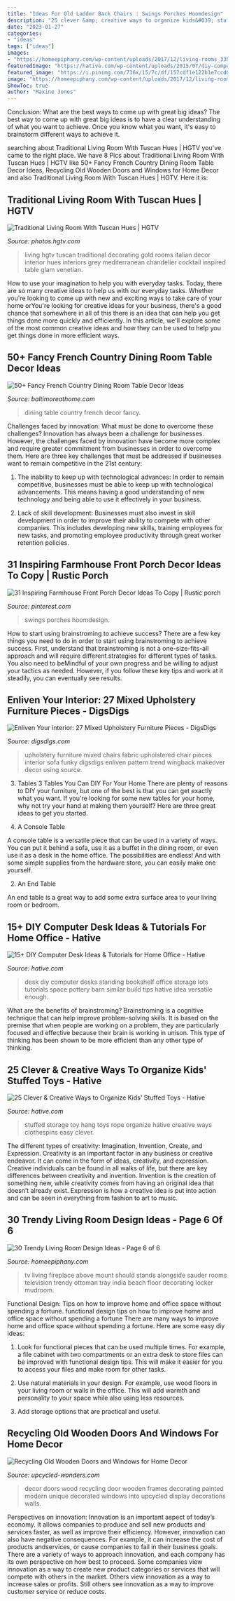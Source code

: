 ```yaml
---
title: "Ideas For Old Ladder Back Chairs : Swings Porches Hoomdesign"
description: "25 clever &amp; creative ways to organize kids&#039; stuffed toys"
date: "2023-01-27"
categories:
- "ideas"
tags: ["ideas"]
images:
- "https://homeepiphany.com/wp-content/uploads/2017/12/living-rooms_335.jpg"
featuredImage: "https://hative.com/wp-content/uploads/2015/07/diy-computer-desks/1-diy-computer-desk-ideas-tutorials.jpg"
featured_image: "https://i.pinimg.com/736x/15/7c/df/157cdf1e122b1e7ccd080ef375cf3bf1.jpg"
image: "https://homeepiphany.com/wp-content/uploads/2017/12/living-rooms_335.jpg"
ShowToc: true
author: "Maxine Jones"
---
```



Conclusion: What are the best ways to come up with great big ideas?
The best way to come up with great big ideas is to have a clear understanding of what you want to achieve. Once you know what you want, it's easy to brainstorm different ways to achieve it.

	

		
searching about Traditional Living Room With Tuscan Hues | HGTV you've came to the right place. We have 8 Pics about Traditional Living Room With Tuscan Hues | HGTV like 50+ Fancy French Country Dining Room Table Decor Ideas, Recycling Old Wooden Doors and Windows for Home Decor and also Traditional Living Room With Tuscan Hues | HGTV. Here it is:
		
    
## Traditional Living Room With Tuscan Hues | HGTV

<img loading=lazy src="http://hgtvhome.sndimg.com/content/dam/images/hgtv/fullset/2010/2/18/0/DP_beasley-living-room-chandelier_s3x4.jpg.rend.hgtvcom.616.822.suffix/1400945419901.jpeg" onerror="this.onerror=null;this.src='https://tse2.mm.bing.net/th?id=OIP.0Ut6i3iSkYvHdD7HRRKA6QHaJ4&amp;pid=15.1';" alt="Traditional Living Room With Tuscan Hues | HGTV">

_Source: photos.hgtv.com_

>living hgtv tuscan traditional decorating gold rooms italian decor interior hues interiors grey mediterranean chandelier cocktail inspired table glam venetian. 

	

How to use your imagination to help you with everyday tasks.
Today, there are so many creative ideas to help us with our everyday tasks. Whether you're looking to come up with new and exciting ways to take care of your home orYou're looking for creative ideas for your business, there's a good chance that somewhere in all of this there is an idea that can help you get things done more quickly and efficiently. In this article, we'll explore some of the most common creative ideas and how they can be used to help you get things done in more efficient ways.

    
## 50+ Fancy French Country Dining Room Table Decor Ideas

<img loading=lazy src="https://www.baltimoreathome.com/wp-content/uploads/2018/04/Fancy-French-Country-Dining-Room-Table-Decor-Ideas-31.jpg" onerror="this.onerror=null;this.src='https://tse3.mm.bing.net/th?id=OIP.gwR6cddYODIykktTQkRSxQHaLH&amp;pid=15.1';" alt="50+ Fancy French Country Dining Room Table Decor Ideas">

_Source: baltimoreathome.com_

>dining table country french decor fancy. 

	

Challenges faced by innovation: What must be done to overcome these challenges?
Innovation has always been a challenge for businesses. However, the challenges faced by innovation have become more complex and require greater commitment from businesses in order to overcome them. Here are three key challenges that must be addressed if businesses want to remain competitive in the 21st century:
1. The inability to keep up with technological advances: In order to remain competitive, businesses must be able to keep up with technological advancements. This means having a good understanding of new technology and being able to use it effectively in your business.

2. Lack of skill development: Businesses must also invest in skill development in order to improve their ability to compete with other companies. This includes developing new skills, training employees for new tasks, and promoting employee productivity through great worker retention policies.


    
## 31 Inspiring Farmhouse Front Porch Decor Ideas To Copy | Rustic Porch

<img loading=lazy src="https://i.pinimg.com/736x/15/7c/df/157cdf1e122b1e7ccd080ef375cf3bf1.jpg" onerror="this.onerror=null;this.src='https://tse1.mm.bing.net/th?id=OIP.kUR_KRjb4MbSYKVDzAE7bQHaLH&amp;pid=15.1';" alt="31 Inspiring Farmhouse Front Porch Decor Ideas To Copy | Rustic porch">

_Source: pinterest.com_

>swings porches hoomdesign. 

	

How to start using brainstroming to achieve success?
There are a few key things you need to do in order to start using brainstroming to achieve success. First, understand that brainstroming is not a one-size-fits-all approach and will require different strategies for different types of tasks. You also need to beMindful of your own progress and be willing to adjust your tactics as needed. However, if you follow these key tips and work at it steadily, you can eventually see results.

    
## Enliven Your Interior: 27 Mixed Upholstery Furniture Pieces - DigsDigs

<img loading=lazy src="http://www.digsdigs.com/photos/mixed-upholstery-furniture-pieces-19-554x741.jpg" onerror="this.onerror=null;this.src='https://tse1.mm.bing.net/th?id=OIP.ttEJwZEKKS8IgT0oLC18owHaJ5&amp;pid=15.1';" alt="Enliven Your interior: 27 Mixed Upholstery Furniture Pieces - DigsDigs">

_Source: digsdigs.com_

>upholstery furniture mixed chairs fabric upholstered chair pieces interior sofa funky digsdigs enliven pattern trend wingback makeover decor using source. 

	

3. Tables
3 Tables You Can DIY For Your Home
There are plenty of reasons to DIY your furniture, but one of the best is that you can get exactly what you want. If you're looking for some new tables for your home, why not try your hand at making them yourself? Here are three great ideas to get you started.

1. A Console Table

A console table is a versatile piece that can be used in a variety of ways. You can put it behind a sofa, use it as a buffet in the dining room, or even use it as a desk in the home office. The possibilities are endless! And with some simple supplies from the hardware store, you can easily make one yourself.

2. An End Table

An end table is a great way to add some extra surface area to your living room or bedroom.

    
## 15+ DIY Computer Desk Ideas &amp; Tutorials For Home Office - Hative

<img loading=lazy src="https://hative.com/wp-content/uploads/2015/07/diy-computer-desks/1-diy-computer-desk-ideas-tutorials.jpg" onerror="this.onerror=null;this.src='https://tse4.mm.bing.net/th?id=OIP.dFzfkdoAhFf8NUIvCKW_EgHaJ4&amp;pid=15.1';" alt="15+ DIY Computer Desk Ideas &amp; Tutorials for Home Office - Hative">

_Source: hative.com_

>desk diy computer desks standing bookshelf office storage lots tutorials space pottery barn similar build tips hative idea versatile enough. 

	

What are the benefits of brainstroming?
Brainstroming is a cognitive technique that can help improve problem-solving skills. It is based on the premise that when people are working on a problem, they are particularly focused and effective because their brain is working in unison. This type of thinking has been shown to be more efficient than any other type of thinking.

    
## 25 Clever &amp; Creative Ways To Organize Kids&#039; Stuffed Toys - Hative

<img loading=lazy src="https://hative.com/wp-content/uploads/2015/06/stuffed-toy-storage/20-stuffed-toy-storage-ideas.jpg" onerror="this.onerror=null;this.src='https://tse4.mm.bing.net/th?id=OIP.YwRuGHqYgoW26Xlt66b5kgHaLG&amp;pid=15.1';" alt="25 Clever &amp; Creative Ways to Organize Kids&#039; Stuffed Toys - Hative">

_Source: hative.com_

>stuffed storage toy hang toys rope organize hative creative ways clothespins easy clever. 

	

The different types of creativity: Imagination, Invention, Create, and Expression.
Creativity is an important factor in any business or creative endeavor. It can come in the form of ideas, creativity, and expression. Creative individuals can be found in all walks of life, but there are key differences between creativity and invention. Invention is the creation of something new, while creativity comes from having an original idea that doesn’t already exist. Expression is how a creative idea is put into action and can be seen in everything from fashion to art to music.

    
## 30 Trendy Living Room Design Ideas - Page 6 Of 6

<img loading=lazy src="https://homeepiphany.com/wp-content/uploads/2017/12/living-rooms_335.jpg" onerror="this.onerror=null;this.src='https://tse3.mm.bing.net/th?id=OIP.q5sFeGeDrCQGTKSghcuEQwHaLI&amp;pid=15.1';" alt="30 Trendy Living Room Design Ideas - Page 6 of 6">

_Source: homeepiphany.com_

>tv living fireplace above mount should stands alongside sauder rooms television trendy ottoman tray india beach floor decorating locker mudroom. 

	

Functional Design: Tips on how to improve home and office space without spending a fortune.
functional design tips on how to improve home and office space without spending a fortune
There are many ways to improve home and office space without spending a fortune. Here are some easy diy ideas:

1. Look for functional pieces that can be used multiple times. For example, a file cabinet with two compartments or an extra desk to store files can be improved with functional design tips. This will make it easier for you to access your files and make room for other tasks.

2. Use natural materials in your design. For example, use wood floors in your living room or walls in the office. This will add warmth and personality to your space while also using less resources.

3. Add storage options that are practical and useful.

    
## Recycling Old Wooden Doors And Windows For Home Decor

<img loading=lazy src="http://www.upcycled-wonders.com/wp-content/uploads/2016/04/recycling-old-wooden-doors-wall-decor-blue-painted-decorated-picture-frames.jpg" onerror="this.onerror=null;this.src='https://tse4.mm.bing.net/th?id=OIP.KyOFym0RDQxnr5-PikxxzwHaLD&amp;pid=15.1';" alt="Recycling Old Wooden Doors and Windows for Home Decor">

_Source: upcycled-wonders.com_

>decor doors wood recycling door wooden frames decorating painted modern unique decorated windows into upcycled display decorations walls. 

	

Perspectives on innovation:
Innovation is an important aspect of today’s economy. It allows companies to produce and sell new products and services faster, as well as improve their efficiency. However, innovation can also have negative consequences. For example, it can increase the cost of products andservices, or cause companies to fail in their business goals. There are a variety of ways to approach innovation, and each company has its own perspective on how best to proceed. Some companies view innovation as a way to create new product categories or services that will compete with others in the market. Others view innovation as a way to increase sales or profits. Still others see innovation as a way to improve customer service or reduce costs.

